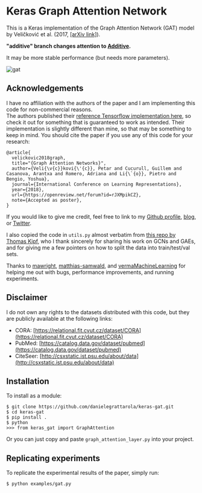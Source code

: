# Keras Graph Attention Network
This is a Keras implementation of the Graph Attention Network (GAT) model by Veličković et al. (2017, [[arXiv link]](https://arxiv.org/abs/1710.10903)).

**"additive" branch changes attention to [Additive](https://arxiv.org/abs/1409.0473).**

It may be more stable performance (but needs more parameters).

![gat](https://user-images.githubusercontent.com/544269/48828527-4fe2e980-edb3-11e8-99a2-f9e1b0229221.PNG)

## Acknowledgements
I have no affiliation with the authors of the paper and I am implementing this code for non-commercial reasons.  
The authors published their [reference Tensorflow implementation here](https://github.com/PetarV-/GAT), so check it out for something that is guaranteed to work as intended. Their implementation is slightly different than mine, so that may be something to keep in mind.
You should cite the paper if you use any of this code for your research:
```
@article{
  velickovic2018graph,
  title="{Graph Attention Networks}",
  author={Veli{\v{c}}kovi{\'{c}}, Petar and Cucurull, Guillem and Casanova, Arantxa and Romero, Adriana and Li{\`{o}}, Pietro and Bengio, Yoshua},
  journal={International Conference on Learning Representations},
  year={2018},
  url={https://openreview.net/forum?id=rJXMpikCZ},
  note={Accepted as poster},
}
```
If you would like to give me credit, feel free to link to my [Github profile](https://github.com/danielegrattarola), [blog](https://danielegrattarola.github.io), or [Twitter](https://twitter.com/riceasphait).

I also copied the code in `utils.py` almost verbatim from [this repo by Thomas Kipf](https://github.com/tkipf/gcn), who I thank sincerely for sharing his work on GCNs and GAEs, and for giving me a few pointers on how to split the data into train/test/val sets.

Thanks to [mawright](https://github.com/mawright), [matthias-samwald](https://github.com/matthias-samwald), and [vermaMachineLearning](https://github.com/vermaMachineLearning) for helping me out with bugs, performance improvements, and running experiments.

## Disclaimer
I do not own any rights to the datasets distributed with this code, but they are publicly available at the following links:

- CORA: [https://relational.fit.cvut.cz/dataset/CORA](https://relational.fit.cvut.cz/dataset/CORA)
- PubMed: [https://catalog.data.gov/dataset/pubmed](https://catalog.data.gov/dataset/pubmed)
- CiteSeer: [http://csxstatic.ist.psu.edu/about/data](http://csxstatic.ist.psu.edu/about/data)

## Installation
To install as a module:
```
$ git clone https://github.com/danielegrattarola/keras-gat.git
$ cd keras-gat
$ pip install .
$ python
>>> from keras_gat import GraphAttention
```

Or you can just copy and paste `graph_attention_layer.py` into your project.

## Replicating experiments
To replicate the experimental results of the paper, simply run:
```sh
$ python examples/gat.py
```
